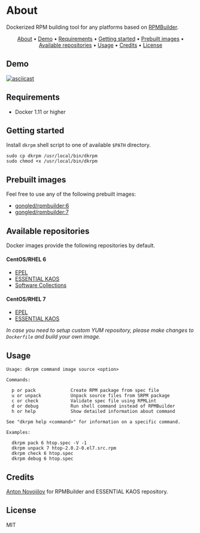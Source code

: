 # About

Dockerized RPM building tool for any platforms based on [RPMBuilder](https://github.com/essentialkaos/rpmbuilder).

<p align="center"><a href="#about">About</a> • <a href="#demo">Demo</a> • <a href="#requirements">Requirements</a> • <a href="#getting-started">Getting started</a> • <a href="#prebuilt-images">Prebuilt images</a> • <a href="#available-repositories">Available repositories</a> • <a href="#usage">Usage</a> • <a href="#credits">Credits</a> • <a href="#license">License</a></p>

## Demo

[![asciicast](https://asciinema.org/a/134855.png)](https://asciinema.org/a/134855)

## Requirements

- Docker 1.11 or higher

## Getting started

Install `dkrpm` shell script to one of available `$PATH` directory.

```shell
sudo cp dkrpm /usr/local/bin/dkrpm
sudo chmod +x /usr/local/bin/dkrpm
```

## Prebuilt images

Feel free to use any of the following prebuilt images:

- [gongled/rpmbuilder:6](https://hub.docker.com/r/gongled/rpmbuilder/)
- [gongled/rpmbuilder:7](https://hub.docker.com/r/gongled/rpmbuilder/)

## Available repositories

Docker images provide the following repositories by default.

#### CentOS/RHEL 6

- [EPEL](https://fedoraproject.org/wiki/EPEL)
- [ESSENTIAL KAOS](https://github.com/essentialkaos/kaos-repo)
- [Software Collections](https://linux.web.cern.ch/linux/other.shtml)

#### CentOS/RHEL 7

- [EPEL](https://fedoraproject.org/wiki/EPEL)
- [ESSENTIAL KAOS](https://github.com/essentialkaos/kaos-repo)

_In case you need to setup custom YUM repository, please make changes to `Dockerfile` and build your own image._

## Usage

```
Usage: dkrpm command image source <option>

Commands:

  p or pack             Create RPM package from spec file
  u or unpack           Unpack source files from SRPM package
  c or check            Validate spec file using RPMLint
  d or debug            Run shell command instead of RPMBuilder
  h or help             Show detailed information about command

See "dkrpm help <command>" for information on a specific command.

Examples:

  dkrpm pack 6 htop.spec -V -1
  dkrpm unpack 7 htop-2.0.2-0.el7.src.rpm
  dkrpm check 6 htop.spec
  dkrpm debug 6 htop.spec
```

## Credits

[Anton Novojilov](https://github.com/andyone) for RPMBuilder and ESSENTIAL KAOS repository.

## License

MIT
